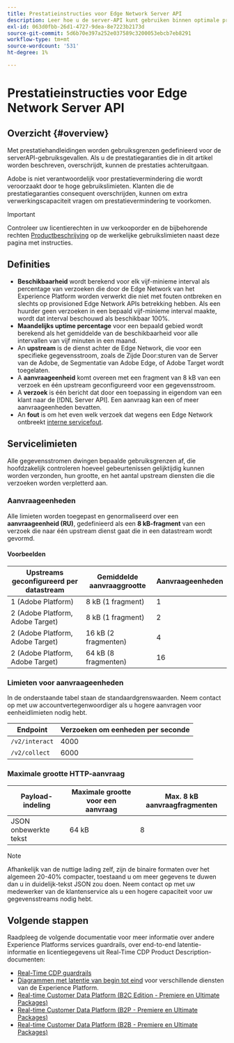 ```yaml
---
title: Prestatieinstructies voor Edge Network Server API
description: Leer hoe u de server-API kunt gebruiken binnen optimale prestatiegaranties.
exl-id: 063d0fbb-26d1-4727-9dea-8e7223b2173d
source-git-commit: 5d6b70e397a252e037589c3200053ebcb7eb8291
workflow-type: tm+mt
source-wordcount: '531'
ht-degree: 1%

---
```



# Prestatieinstructies voor Edge Network Server API

## Overzicht {#overview}

Met prestatiehandleidingen worden gebruiksgrenzen gedefinieerd voor de serverAPI-gebruiksgevallen. Als u de prestatiegaranties die in dit artikel worden beschreven, overschrijdt, kunnen de prestaties achteruitgaan.

Adobe is niet verantwoordelijk voor prestatievermindering die wordt veroorzaakt door te hoge gebruikslimieten. Klanten die de prestatiegaranties consequent overschrijden, kunnen om extra verwerkingscapaciteit vragen om prestatievermindering te voorkomen.

>[!IMPORTANT]
>
>Controleer uw licentierechten in uw verkooporder en de bijbehorende rechten [Productbeschrijving](https://helpx.adobe.com/legal/product-descriptions.html) op de werkelijke gebruikslimieten naast deze pagina met instructies.

## Definities

* **Beschikbaarheid** wordt berekend voor elk vijf-minieme interval als percentage van verzoeken die door de Edge Network van het Experience Platform worden verwerkt die niet met fouten ontbreken en slechts op provisioned Edge Network APIs betrekking hebben. Als een huurder geen verzoeken in een bepaald vijf-minieme interval maakte, wordt dat interval beschouwd als beschikbaar 100%.
* **Maandelijks uptime percentage** voor een bepaald gebied wordt berekend als het gemiddelde van de beschikbaarheid voor alle intervallen van vijf minuten in een maand.
* An **upstream** is de dienst achter de Edge Network, die voor een specifieke gegevensstroom, zoals de Zijde Door:sturen van de Server van de Adobe, de Segmentatie van Adobe Edge, of Adobe Target wordt toegelaten.
* A **aanvraageenheid** komt overeen met een fragment van 8 kB van een verzoek en één upstream geconfigureerd voor een gegevensstroom.
* A **verzoek** is één bericht dat door een toepassing in eigendom van een klant naar de [!DNL Server API]. Een aanvraag kan een of meer aanvraageenheden bevatten.
* An **fout** is om het even welk verzoek dat wegens een Edge Network ontbreekt [interne servicefout](error-handling.md).

## Servicelimieten

Alle gegevensstromen dwingen bepaalde gebruiksgrenzen af, die hoofdzakelijk controleren hoeveel gebeurtenissen gelijktijdig kunnen worden verzonden, hun grootte, en het aantal upstream diensten die die verzoeken worden verpletterd aan.

### Aanvraageenheden

Alle limieten worden toegepast en genormaliseerd over een **aanvraageenheid (RU)**, gedefinieerd als een **8 kB-fragment** van een verzoek die naar één upstream dienst gaat die in een datastream wordt gevormd.

#### Voorbeelden

| Upstreams geconfigureerd per datastream | Gemiddelde aanvraaggrootte | Aanvraageenheden |
| --- | --- | --- |
| 1 (Adobe Platform) | 8 kB (1 fragment) | 1 |
| 2 (Adobe Platform, Adobe Target) | 8 kB (1 fragment) | 2 |
| 2 (Adobe Platform, Adobe Target) | 16 kB (2 fragmenten) | 4 |
| 2 (Adobe Platform, Adobe Target) | 64 kB (8 fragmenten) | 16 |

### Limieten voor aanvraageenheden

In de onderstaande tabel staan de standaardgrenswaarden. Neem contact op met uw accountvertegenwoordiger als u hogere aanvragen voor eenheidlimieten nodig hebt.

| Endpoint | Verzoeken om eenheden per seconde |
| --- | --- |
| `/v2/interact` | 4000 |
| `/v2/collect` | 6000 |


### Maximale grootte HTTP-aanvraag

| Payload-indeling | Maximale grootte voor een aanvraag | Max. 8 kB aanvraagfragmenten |
| --- | --- | --- |
| JSON onbewerkte tekst | 64 kB | 8 |


>[!NOTE]
>
>Afhankelijk van de nuttige lading zelf, zijn de binaire formaten over het algemeen 20-40% compacter, toestaand u om meer gegevens te duwen dan u in duidelijk-tekst JSON zou doen. Neem contact op met uw medewerker van de klantenservice als u een hogere capaciteit voor uw gegevensstreams nodig hebt.

## Volgende stappen

Raadpleeg de volgende documentatie voor meer informatie over andere Experience Platforms services guardrails, over end-to-end latentie-informatie en licentiegegevens uit Real-Time CDP Product Description-documenten:

* [Real-Time CDP guardrails](/help/rtcdp/guardrails/overview.md)
* [Diagrammen met latentie van begin tot eind](https://experienceleague.adobe.com/docs/blueprints-learn/architecture/architecture-overview/deployment/guardrails.html?lang=en#end-to-end-latency-diagrams) voor verschillende diensten van de Experience Platform.
* [Real-time Customer Data Platform (B2C Edition - Premiere en Ultimate Packages)](https://helpx.adobe.com/legal/product-descriptions/real-time-customer-data-platform-b2c-edition-prime-and-ultimate-packages.html)
* [Real-time Customer Data Platform (B2P - Premiere en Ultimate Packages)](https://helpx.adobe.com/legal/product-descriptions/real-time-customer-data-platform-b2p-edition-prime-and-ultimate-packages.html)
* [Real-time Customer Data Platform (B2B - Premiere en Ultimate Packages)](https://helpx.adobe.com/legal/product-descriptions/real-time-customer-data-platform-b2b-edition-prime-and-ultimate-packages.html)
